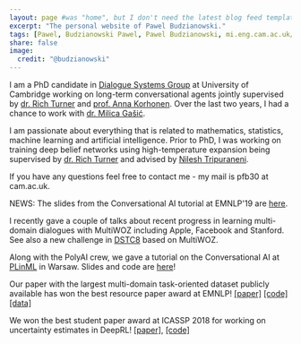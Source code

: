 ```yaml
---
layout: page #was "home", but I don't need the latest blog feed template on the homepage
excerpt: "The personal website of Pawel Budzianowski."
tags: [Pawel, Budzianowski Pawel, Pawel Budzianowski, mi.eng.cam.ac.uk/~pfb30/, Budzianowski,Paweł, pawelbudzianowski, pawel budzianowski, home page]
share: false
image:
  credit: "@budzianowski"
---
```


I am a PhD candidate in [Dialogue Systems Group](http://dialogue.mi.eng.cam.ac.uk/index.php/people/) at University of Cambridge working on long-term conversational agents jointly supervised by [dr. Rich Turner](http://learning.eng.cam.ac.uk/Public/Turner/WebHome) and [prof. Anna Korhonen](https://www.cl.cam.ac.uk/~alk23/). Over the last two years, I had a chance to work with [dr. Milica Gašić](https://www.cs.hhu.de/en/research-groups/dialog-systems-and-machine-learning.html).

I am passionate about everything that is related to mathematics, statistics, machine learning and artificial intelligence.
Prior to PhD, I was working on training deep belief networks using high-temperature expansion being supervised by [dr. Rich Turner](http://learning.eng.cam.ac.uk/Public/Turner/WebHome) and advised by [Nilesh Tripuraneni](https://people.eecs.berkeley.edu/~nileshtrip/).

If you have any questions feel free to contact me - my mail is pfb30 at cam.ac.uk.

NEWS:
The slides from the Conversational AI tutorial at EMNLP'19 are [here](https://www.polyai.com/emnlp19/).

I recently gave a couple of talks about recent progress in learning multi-domain dialogues with MultiWOZ including Apple, Facebook and Stanford. See also a new challenge in [DSTC8](https://sites.google.com/dstc.community/dstc8/home) based on MultiWOZ.

Along with the PolyAI crew, we gave a tutorial on the Conversational AI at [PLinML](http://plinml.mimuw.edu.pl/) in Warsaw. Slides and code are [here](https://github.com/budzianowski/plml_convai)!

Our paper with the largest multi-domain task-oriented dataset publicly available has won the best resource paper award at EMNLP! [[paper]](https://arxiv.org/abs/1810.00278) [[code]](https://github.com/budzianowski/multiwoz) [[data]](http://dialogue.mi.eng.cam.ac.uk/index.php/corpus/)

We won the best student paper award at ICASSP 2018 for working on uncertainty estimates in DeepRL! [[paper]](https://arxiv.org/abs/1711.11486), [[code]](https://pydial.org)
